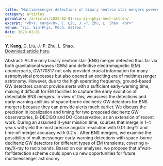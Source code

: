 ```yaml
---
title: "Multimessenger detections of binary neutron star mergers powered by decihertz gravitational-wave observations (in Chinese) (Accepted)"
category: articles
permalink: /articles/2023-02-01-sci-sin-phys-mech-astron/
excerpt: "<b>Y. Kang</b>, C. Liu, J.-P. Zhu, L. Shao. <br>"
venue: "Sci. Sin-Phys. Mech. Astron."
date: 2023-02-01
---
```


<b>Y. Kang</b>, C. Liu, J.-P. Zhu, L. Shao. <br>
<a href="https://astrokang.github.io">Download article here</a>.

Abstract: As the only binary neutron star (BNS) merger detected thus far via both gravitational waves (GWs) and definitive electromagnetic (EM) counterparts, GW170817 not only provided crucial information for many astrophysical processes but also opened an exciting era of multimessenger astronomy. However, due to the high operating frequency, ground-based GW detectors cannot provide alerts with a sufficient early-warning time, making it difficult for EM facilities to capture the early evolution of detectable BNS mergers. In view of this, we assess the detections and early-warning abilities of space-borne decihertz GW detectors for BNS mergers because they can provide alerts much earlier. We discuss the precision in localization and timing for two proposed decihertz GW observatories, B-DECIGO and DO-Conservative, as an extension of recent work. During an assumed 4-year mission time, sources that merge in 1–4 years will yield the most precise angular resolution with  0.01 deg^2 and time-of-merger accuracy with 0.2 s . After BNS mergers, we examine the possibility of multimessenger early-warning detections with space-borne decihertz GW detectors for different types of EM transients, covering γ-ray/X-ray to radio bands. Based on our analyses, we propose that a“wait-for”detection scheme could open up new opportunities for future multimessenger astronomy.
